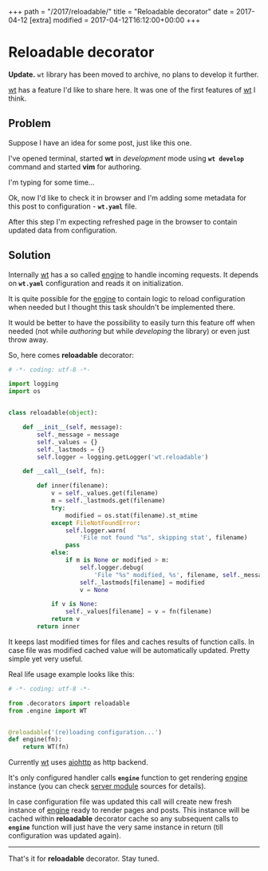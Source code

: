 +++
path = "/2017/reloadable/"
title = "Reloadable decorator"
date = 2017-04-12
[extra]
modified = 2017-04-12T16:12:00+00:00
+++
# Reloadable decorator

<div class="note">

**Update.** `wt` library has been moved to archive, no plans to develop it further.

</div>

[wt][wt] has a feature I'd like to share here. It was one of the first features
of [wt][wt] I think.

## Problem

Suppose I have an idea for some post, just like this one.

I've opened terminal, started **wt** in *development* mode using
**`wt develop`** command and started **vim** for authoring.

I'm typing for some time...

Ok, now I'd like to check it in browser and I'm adding some metadata for
this post to configuration - **`wt.yaml`** file.

After this step I'm expecting refreshed page in the browser to contain updated
data from configuration.

## Solution

Internally [wt][wt] has a so called [engine][engine] to handle
incoming requests. It depends on **`wt.yaml`** configuration and reads it on
initialization.

It is quite possible for the [engine][engine] to contain logic to reload
configuration when needed but I thought this task shouldn't be implemented
there.

It would be better to have the possibility to easily turn this feature off when
needed (not while *authoring* but while *developing* the library) or even just
throw away.

So, here comes **reloadable** decorator:

```python
# -*- coding: utf-8 -*-

import logging
import os


class reloadable(object):

    def __init__(self, message):
        self._message = message
        self._values = {}
        self._lastmods = {}
        self.logger = logging.getLogger('wt.reloadable')

    def __call__(self, fn):

        def inner(filename):
            v = self._values.get(filename)
            m = self._lastmods.get(filename)
            try:
                modified = os.stat(filename).st_mtime
            except FileNotFoundError:
                self.logger.warn(
                    'File not found "%s", skipping stat', filename)
                pass
            else:
                if m is None or modified > m:
                    self.logger.debug(
                        'File "%s" modified, %s', filename, self._message)
                    self._lastmods[filename] = modified
                    v = None

            if v is None:
                self._values[filename] = v = fn(filename)
            return v
        return inner
```

It keeps last modified times for files and caches results of function calls. In
case file was modified cached value will be automatically updated. Pretty
simple yet very useful.

Real life usage example looks like this:

```python
# -*- coding: utf-8 -*-

from .decorators import reloadable
from .engine import WT


@reloadable('(re)loading configuration...')
def engine(fn):
    return WT(fn)
```

Currently [wt][wt] uses [aiohttp][aiohttp] as http backend.

It's only configured handler calls **`engine`** function to get rendering
[engine][engine] instance (you can check [server module][wt-server] sources
for details).

In case configuration file was updated this call will create new fresh instance
of [engine][engine] ready to render pages and posts.
This instance will be cached within **reloadable** decorator cache so any
subsequent calls to **`engine`** function will just have the very same
instance in return (till configuration was updated again).


-----

That's it for **reloadable** decorator. Stay tuned.


[wt]: https://github.com/ysegorov/wt/
[engine]: https://github.com/ysegorov/wt/blob/master/wt/engine.py#L22
[aiohttp]: http://aiohttp.readthedocs.io/en/stable/
[wt-server]: https://github.com/ysegorov/wt/blob/master/wt/server.py
